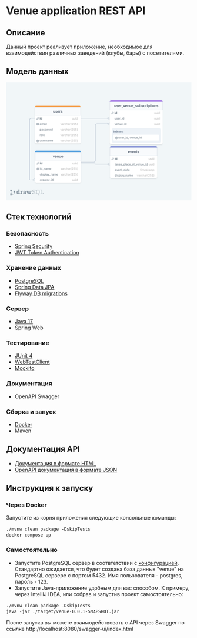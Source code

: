# Venue application REST API
## Описание
Данный проект реализует приложение, необходимое для взаимодействия различных заведений (клубы, бары) с посетителями. 
## Модель данных
![drawSQL-venue-export-2024-01-29.png](drawSQL-venue-export-2024-01-29.png)
## Стек технологий
### Безопасность
- [Spring Security](https://spring.io/projects/spring-security/)
- [JWT Token Authentication](https://jwt.io/)
### Хранение данных
- [PostgreSQL](https://www.postgresql.org/)
- [Spring Data JPA](https://spring.io/projects/spring-data-jpa)
- [Flyway DB migrations](https://flywaydb.org/)
### Сервер
- [Java 17](https://www.java.com/)
- Spring Web
### Тестирование
- [JUnit 4](https://junit.org/junit4/)
- [WebTestClient](https://docs.spring.io/spring-framework/reference/testing/webtestclient.html)
- [Mockito](https://site.mockito.org/)
### Документация
- OpenAPI Swagger
### Сборка и запуск
- [Docker](https://www.docker.com/)
- Maven
## Документация API
- [Документация в формате HTML](index.html)
- [OpenAPI документация в формате JSON](docs.json)
## Инструкция к запуску
### Через Docker
Запустите из корня приложения следующие консольные команды:
```
./mvnw clean package -DskipTests
docker compose up
```
### Самостоятельно
- Запустите PostgreSQL сервер в соотвтетствии с [конфигурацией]([application.properties](src%2Fmain%2Fresources%2Fapplication.properties)). Стандартно ожидается, что будет создана база данных "venue" на PostgreSQL сервере с портом 5432. Имя пользователя - postgres, пароль - 123.
- Запустите Java-приложение удобным для вас способом. К примеру, через IntelliJ IDEA, или собрав и запустив проект самостоятельно:
```
./mvnw clean package -DskipTests
java -jar ./target/venue-0.0.1-SNAPSHOT.jar
```
После запуска вы можете взаимодействовать с API через Swagger по ссылке http://localhost:8080/swagger-ui/index.html